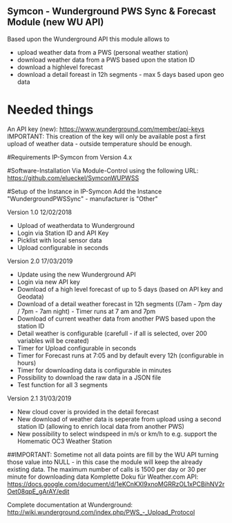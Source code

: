 ## Symcon - Wunderground PWS Sync & Forecast Module (new WU API)
Based upon the Wunderground API this module allows to 

* upload weather data from a PWS (personal weather station)
* download weather data from a PWS based upon the station ID
* download a highlevel forecast
* download a detail foreast in 12h segments - max 5 days based upon geo data

# Needed things
An API key (new): https://www.wunderground.com/member/api-keys
IMPORTANT: This creation of the key will only be available post a first upload of weather data - outside temperature should be enough. 

#Requirements
IP-Symcon from Version 4.x

#Software-Installation
Via Module-Control using the following URL: https://github.com/elueckel/SymconWUPWSS

#Setup of the Instance in IP-Symcon
Add the Instance "WundergroundPWSSync" - manufacturer is "Other"

Version 1.0 12/02/2018
* Upload of weatherdata to Wunderground
* Login via Station ID and API Key
* Picklist with local sensor data 
* Upload configurable in seconds 

Version 2.0 17/03/2019
* Update using the new Wunderground API
* Login via new API key
* Download of a high level forecast of up to 5 days (based on API key and Geodata)
* Download of a detail weather forecast in 12h segments ((7am - 7pm day / 7pm - 7am night) - Timer runs at 7 am and 7pm 
* Download of current weather data from another PWS based upon the station ID
* Detail weather is configurable (carefull - if all is selected, over 200 variables will be created)
* Timer for Upload configurable in seconds
* Timer for Forecast runs at 7:05 and by default every 12h (configurable in hours)
* Timer for downloading data is configurable in minutes 
* Possibility to download the raw data in a JSON file 
* Test function for all 3 segments

Version 2.1 31/03/2019
* New cloud cover is provided in the detail forecast
* New download of weather data is seperate from upload using a second station ID (allowing to enrich local data from another PWS)
* New possibility to select windspeed in m/s or km/h to e.g. support the Homematic OC3 Weather Station

##IMPORTANT:
Sometime not all data points are fill by the WU API turning those value into NULL - in this case the module will keep the already existing data.
The maximum number of calls is 1500 per day or 30 per minute for downloading data
Komplette Doku für Weather.com API: https://docs.google.com/document/d/1eKCnKXI9xnoMGRRzOL1xPCBihNV2rOet08qpE_gArAY/edit

Complete documentation at Wunderground: http://wiki.wunderground.com/index.php/PWS_-_Upload_Protocol
